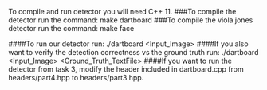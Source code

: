 To compile and run detector you will need C++ 11.
###To compile the detector run the command: make dartboard
###To compile the viola jones detector run the command: make face

####To run our detector run: ./dartboard <Input_Image>
####If you also want to verify the detection correctness vs the ground truth run: ./dartboard <Input_Image> <Ground_Truth_TextFile>
####If you want to run the detector from task 3, modify the header included in dartboard.cpp from headers/part4.hpp to headers/part3.hpp.
